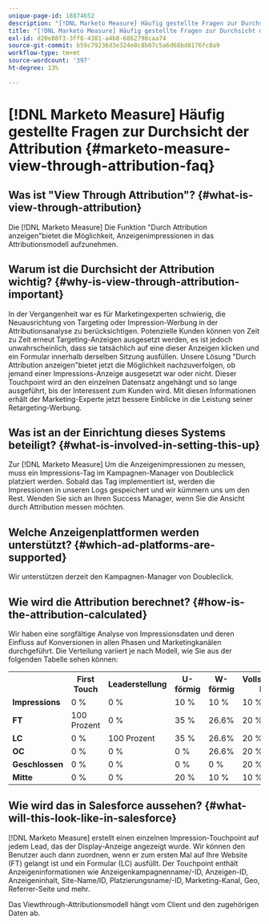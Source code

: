 ```yaml
---
unique-page-id: 18874652
description: "[!DNL Marketo Measure] Häufig gestellte Fragen zur Durchsicht der Attribution - [!DNL Marketo Measure] - Produktdokumentation"
title: "[!DNL Marketo Measure] Häufig gestellte Fragen zur Durchsicht der Attribution"
exl-id: d20e88f3-3ff8-4381-a4b8-6862798caa74
source-git-commit: b59c79236d3e324e8c8b07c5a6d68bd8176fc8a9
workflow-type: tm+mt
source-wordcount: '397'
ht-degree: 13%

---
```


# [!DNL Marketo Measure] Häufig gestellte Fragen zur Durchsicht der Attribution {#marketo-measure-view-through-attribution-faq}

## Was ist &quot;View Through Attribution&quot;? {#what-is-view-through-attribution}

Die [!DNL Marketo Measure] Die Funktion &quot;Durch Attribution anzeigen&quot;bietet die Möglichkeit, Anzeigenimpressionen in das Attributionsmodell aufzunehmen.

## Warum ist die Durchsicht der Attribution wichtig? {#why-is-view-through-attribution-important}

In der Vergangenheit war es für Marketingexperten schwierig, die Neuausrichtung von Targeting oder Impression-Werbung in der Attributionsanalyse zu berücksichtigen. Potenzielle Kunden können von Zeit zu Zeit erneut Targeting-Anzeigen ausgesetzt werden, es ist jedoch unwahrscheinlich, dass sie tatsächlich auf eine dieser Anzeigen klicken und ein Formular innerhalb derselben Sitzung ausfüllen. Unsere Lösung &quot;Durch Attribution anzeigen&quot;bietet jetzt die Möglichkeit nachzuverfolgen, ob jemand einer Impressions-Anzeige ausgesetzt war oder nicht. Dieser Touchpoint wird an den einzelnen Datensatz angehängt und so lange ausgeführt, bis der Interessent zum Kunden wird. Mit diesen Informationen erhält der Marketing-Experte jetzt bessere Einblicke in die Leistung seiner Retargeting-Werbung.

## Was ist an der Einrichtung dieses Systems beteiligt? {#what-is-involved-in-setting-this-up}

Zur [!DNL Marketo Measure] Um die Anzeigenimpressionen zu messen, muss ein Impressions-Tag im Kampagnen-Manager von Doubleclick platziert werden. Sobald das Tag implementiert ist, werden die Impressionen in unseren Logs gespeichert und wir kümmern uns um den Rest. Wenden Sie sich an Ihren Success Manager, wenn Sie die Ansicht durch Attribution messen möchten.

## Welche Anzeigenplattformen werden unterstützt? {#which-ad-platforms-are-supported}

Wir unterstützen derzeit den Kampagnen-Manager von Doubleclick.

## Wie wird die Attribution berechnet? {#how-is-the-attribution-calculated}

Wir haben eine sorgfältige Analyse von Impressionsdaten und deren Einfluss auf Konversionen in allen Phasen und Marketingkanälen durchgeführt. Die Verteilung variiert je nach Modell, wie Sie aus der folgenden Tabelle sehen können:

<table> 
 <colgroup> 
  <col> 
  <col> 
  <col> 
  <col> 
  <col> 
  <col> 
  <col> 
 </colgroup> 
 <tbody> 
  <tr> 
   <th><br></th> 
   <th>First Touch</th> 
   <th>Leaderstellung</th> 
   <th>U-förmig</th> 
   <th>W-förmig</th> 
   <th>Vollständiger Pfad</th> 
   <th>Benutzerdefiniertes Modell</th> 
  </tr> 
  <tr> 
   <td><strong>Impressions</strong></td> 
   <td>0 %</td> 
   <td>0 %</td> 
   <td>10 %</td> 
   <td>10 %</td> 
   <td>10 %</td> 
   <td>Benutzerdefiniert</td> 
  </tr> 
  <tr> 
   <td><strong>FT</strong></td> 
   <td>100 Prozent</td> 
   <td>0 %</td> 
   <td>35 %</td> 
   <td>26.6%</td> 
   <td>20 %</td> 
   <td>Benutzerdefiniert</td> 
  </tr> 
  <tr> 
   <td><strong>LC</strong></td> 
   <td>0 %</td> 
   <td>100 Prozent</td> 
   <td>35 %</td> 
   <td>26.6%</td> 
   <td>20 %</td> 
   <td>Benutzerdefiniert</td> 
  </tr> 
  <tr> 
   <td><strong>OC</strong></td> 
   <td>0 %</td> 
   <td>0 %</td> 
   <td>0 %</td> 
   <td>26.6%</td> 
   <td>20 %</td> 
   <td>Benutzerdefiniert</td> 
  </tr> 
  <tr> 
   <td><strong>Geschlossen</strong></td> 
   <td>0 %</td> 
   <td>0 %</td> 
   <td>0 %</td> 
   <td>0 %</td> 
   <td>20 %</td> 
   <td>Benutzerdefiniert</td> 
  </tr> 
  <tr> 
   <td><strong>Mitte</strong></td> 
   <td>0 %</td> 
   <td>0 %</td> 
   <td>20 %</td> 
   <td>10 %</td> 
   <td>10 %</td> 
   <td>Benutzerdefiniert</td> 
  </tr> 
 </tbody> 
</table>

## Wie wird das in Salesforce aussehen? {#what-will-this-look-like-in-salesforce}

[!DNL Marketo Measure] erstellt einen einzelnen Impression-Touchpoint auf jedem Lead, das der Display-Anzeige angezeigt wurde. Wir können den Benutzer auch dann zuordnen, wenn er zum ersten Mal auf Ihre Website (FT) gelangt ist und ein Formular (LC) ausfüllt. Der Touchpoint enthält Anzeigeninformationen wie Anzeigenkampagnenname/-ID, Anzeigen-ID, Anzeigeninhalt, Site-Name/ID, Platzierungsname/-ID, Marketing-Kanal, Geo, Referrer-Seite und mehr.

Das Viewthrough-Attributionsmodell hängt vom Client und den zugehörigen Daten ab.
